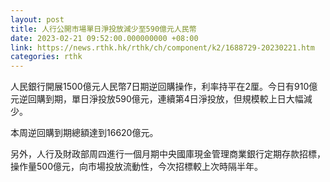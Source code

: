 ```yaml
---
layout: post
title: 人行公開市場單日淨投放減少至590億元人民幣
date: 2023-02-21 09:52:00.000000000 +08:00
link: https://news.rthk.hk/rthk/ch/component/k2/1688729-20230221.htm
categories: rthk
---
```


人民銀行開展1500億元人民幣7日期逆回購操作，利率持平在2厘。今日有910億元逆回購到期，單日淨投放590億元，連續第4日淨投放，但規模較上日大幅減少。

本周逆回購到期總額達到16620億元。

另外，人行及財政部周四進行一個月期中央國庫現金管理商業銀行定期存款招標，操作量500億元，向市場投放流動性，今次招標較上次時隔半年。
